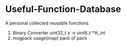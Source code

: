 # Useful-Function-Database

A personal collected reusable functions

1. Binary Converter uint32_t x -> uint8_t *lit_int
2. msgpack usage(map) pack of pack
